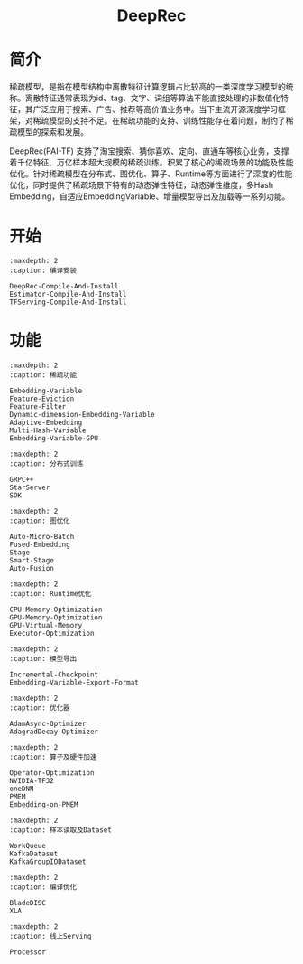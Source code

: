 <h1 align="center">
    DeepRec
</h1>

# 简介
稀疏模型，是指在模型结构中离散特征计算逻辑占比较高的一类深度学习模型的统称。离散特征通常表现为id、tag、文字、词组等算法不能直接处理的非数值化特征，其广泛应用于搜索、广告、推荐等高价值业务中。当下主流开源深度学习框架，对稀疏模型的支持不足。在稀疏功能的支持、训练性能存在着问题，制约了稀疏模型的探索和发展。 

DeepRec(PAI-TF) 支持了淘宝搜索、猜你喜欢、定向、直通车等核心业务，支撑着千亿特征、万亿样本超大规模的稀疏训练。积累了核心的稀疏场景的功能及性能优化。针对稀疏模型在分布式、图优化、算子、Runtime等方面进行了深度的性能优化，同时提供了稀疏场景下特有的动态弹性特征，动态弹性维度，多Hash Embedding，自适应EmbeddingVariable、增量模型导出及加载等一系列功能。

# 开始

```{toctree}
:maxdepth: 2
:caption: 编译安装

DeepRec-Compile-And-Install
Estimator-Compile-And-Install
TFServing-Compile-And-Install
```

# 功能

```{toctree}
:maxdepth: 2
:caption: 稀疏功能

Embedding-Variable
Feature-Eviction
Feature-Filter
Dynamic-dimension-Embedding-Variable
Adaptive-Embedding
Multi-Hash-Variable
Embedding-Variable-GPU
```

```{toctree}
:maxdepth: 2
:caption: 分布式训练

GRPC++
StarServer
SOK
```

```{toctree}
:maxdepth: 2
:caption: 图优化

Auto-Micro-Batch
Fused-Embedding
Stage
Smart-Stage
Auto-Fusion
```

```{toctree}
:maxdepth: 2
:caption: Runtime优化

CPU-Memory-Optimization
GPU-Memory-Optimization
GPU-Virtual-Memory
Executor-Optimization
```

```{toctree}
:maxdepth: 2
:caption: 模型导出

Incremental-Checkpoint
Embedding-Variable-Export-Format
```

```{toctree}
:maxdepth: 2
:caption: 优化器

AdamAsync-Optimizer
AdagradDecay-Optimizer
```

```{toctree}
:maxdepth: 2
:caption: 算子及硬件加速

Operator-Optimization
NVIDIA-TF32
oneDNN
PMEM
Embedding-on-PMEM
```

```{toctree}
:maxdepth: 2
:caption: 样本读取及Dataset

WorkQueue
KafkaDataset
KafkaGroupIODataset
```

```{toctree}
:maxdepth: 2
:caption: 编译优化

BladeDISC
XLA
```

```{toctree}
:maxdepth: 2
:caption: 线上Serving

Processor
```
